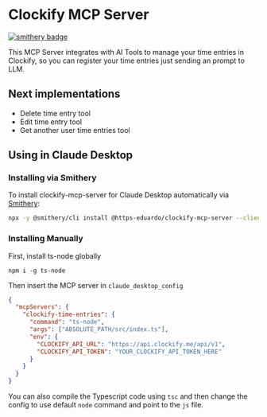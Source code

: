 # Clockify MCP Server

[![smithery badge](https://smithery.ai/badge/@https-eduardo/clockify-mcp-server)](https://smithery.ai/server/@https-eduardo/clockify-mcp-server)

This MCP Server integrates with AI Tools to manage your time entries in Clockify, so you can register your time entries just sending an prompt to LLM.

## Next implementations

- Delete time entry tool
- Edit time entry tool
- Get another user time entries tool

## Using in Claude Desktop

### Installing via Smithery

To install clockify-mcp-server for Claude Desktop automatically via [Smithery](https://smithery.ai/server/@https-eduardo/clockify-mcp-server):

```bash
npx -y @smithery/cli install @https-eduardo/clockify-mcp-server --client claude
```

### Installing Manually
First, install ts-node globally

`npm i -g ts-node`

Then insert the MCP server in `claude_desktop_config`

```json
{
  "mcpServers": {
    "clockify-time-entries": {
      "command": "ts-node",
      "args": ["ABSOLUTE_PATH/src/index.ts"],
      "env": {
        "CLOCKIFY_API_URL": "https://api.clockify.me/api/v1",
        "CLOCKIFY_API_TOKEN": "YOUR_CLOCKIFY_API_TOKEN_HERE"
      }
    }
  }
}
```

You can also compile the Typescript code using `tsc` and then change the config to use default `node` command and point to the `js` file.
